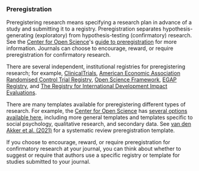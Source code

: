 ### Preregistration

Preregistering research means specifying a research plan in advance of a study and submitting it to a registry. Preregistration separates hypothesis-generating (exploratory) from hypothesis-testing (confirmatory) research. See the [Center for Open Science](https://www.cos.io/)'s [guide to preregistration](https://www.cos.io/initiatives/prereg) for more information. Journals can choose to encourage, reward, or require preregistration for confirmatory research.

There are several independent, institutional registries for preregistering research; for example, [ClinicalTrials](http://clinicaltrials.gov/), [American Economic Association Randomised Control Trial Registry](https://www.socialscienceregistry.org/), [Open Science Framework](http://openscienceframework.org/), [EGAP Registry](https://egap.org/registry-0/), and [The Registry for International Development Impact Evaluations](https://ridie.3ieimpact.org/).

There are many templates available for preregistering different types of research. For example, the [Center for Open Science](https://www.cos.io/) has [several options available here](https://osf.io/registries/osf/new?view_only=), including more general templates and templates specific to social psychology, qualitative research, and secondary data. See [van den Akker et al. (2021)](https://osf.io/preprints/metaarxiv/3nbea/) for a systematic review preregistration template.

If you choose to encourage, reward, or require preregistration for confirmatory research at your journal, you can think about whether to suggest or require that authors use a specific registry or template for studies submitted to your journal.
